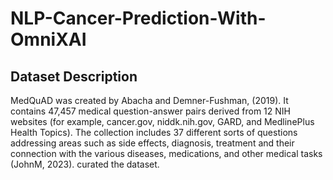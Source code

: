 # NLP-Cancer-Prediction-With-OmniXAI


## Dataset Description
MedQuAD was created by Abacha and Demner-Fushman, (2019). It contains 47,457 medical question-answer pairs derived from 12 NIH websites (for example, cancer.gov, niddk.nih.gov, GARD, and MedlinePlus Health Topics). The collection includes 37 different sorts of questions addressing areas such as side effects, diagnosis, treatment and their connection with the various diseases, medications, and other medical tasks (JohnM, 2023). curated the dataset.
